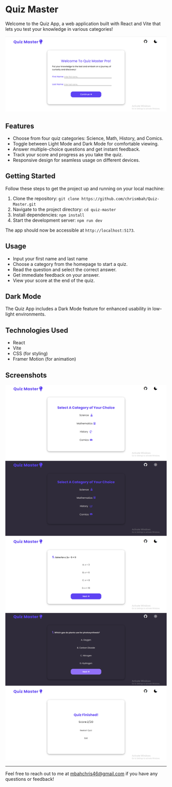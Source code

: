 # Quiz Master

Welcome to the Quiz App, a web application built with React and Vite that lets you test your knowledge in various categories!

![App Screenshot](public/img/img1.png)

## Features

- Choose from four quiz categories: Science, Math, History, and Comics.
- Toggle between Light Mode and Dark Mode for comfortable viewing.
- Answer multiple-choice questions and get instant feedback.
- Track your score and progress as you take the quiz.
- Responsive design for seamless usage on different devices.


## Getting Started

Follow these steps to get the project up and running on your local machine:

1. Clone the repository: `git clone https://github.com/chrismbah/Quiz-Master.git`
2. Navigate to the project directory: `cd quiz-master`
3. Install dependencies: `npm install`
4. Start the development server: `npm run dev`

The app should now be accessible at `http://localhost:5173`.

## Usage

- Input your first name and last name
- Choose a category from the homepage to start a quiz.
- Read the question and select the correct answer.
- Get immediate feedback on your answer.
- View your score at the end of the quiz.

## Dark Mode

The Quiz App includes a Dark Mode feature for enhanced usability in low-light environments.

## Technologies Used

- React
- Vite
- CSS (for styling)
- Framer Motion (for animation)

## Screenshots

![Screenshot 1](public/img/img2.png)
![Screenshot 2](public/img/img5.png)
![Screenshot 3](public/img/img3.png)
![Screenshot 4](public/img/img6.png)
![Screenshot 5](public/img/img4.png)


---

Feel free to reach out to me at mbahchris46@gmail.com if you have any questions or feedback!
